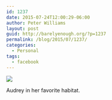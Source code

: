 ```yaml
---
id: 1237
date: 2015-07-24T12:00:29-06:00
author: Peter Williams
layout: post
guid: http://barelyenough.org/?p=1237
permalink: /blog/2015/07/1237/
categories:
  - Personal
tags:
  - facebook
---
```

![](http://ift.tt/1LCaNdx)

Audrey in her favorite habitat.